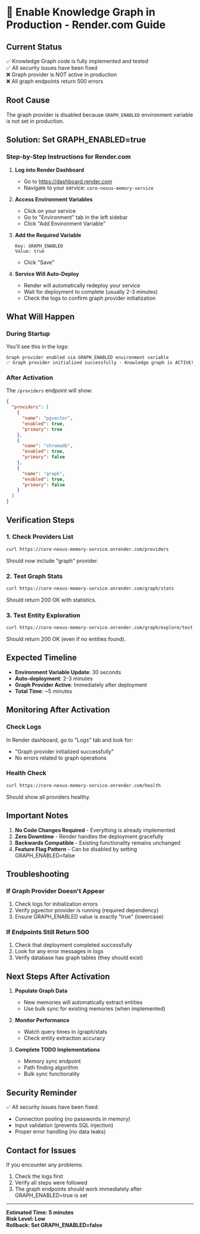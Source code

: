 # 🚀 Enable Knowledge Graph in Production - Render.com Guide

## Current Status
✅ Knowledge Graph code is fully implemented and tested  
✅ All security issues have been fixed  
❌ Graph provider is NOT active in production  
❌ All graph endpoints return 500 errors  

## Root Cause
The graph provider is disabled because `GRAPH_ENABLED` environment variable is not set in production.

## Solution: Set GRAPH_ENABLED=true

### Step-by-Step Instructions for Render.com

1. **Log into Render Dashboard**
   - Go to https://dashboard.render.com
   - Navigate to your service: `core-nexus-memory-service`

2. **Access Environment Variables**
   - Click on your service
   - Go to "Environment" tab in the left sidebar
   - Click "Add Environment Variable"

3. **Add the Required Variable**
   ```
   Key: GRAPH_ENABLED
   Value: true
   ```
   - Click "Save"

4. **Service Will Auto-Deploy**
   - Render will automatically redeploy your service
   - Wait for deployment to complete (usually 2-3 minutes)
   - Check the logs to confirm graph provider initialization

## What Will Happen

### During Startup
You'll see this in the logs:
```
Graph provider enabled via GRAPH_ENABLED environment variable
✅ Graph provider initialized successfully - Knowledge graph is ACTIVE!
```

### After Activation
The `/providers` endpoint will show:
```json
{
  "providers": [
    {
      "name": "pgvector",
      "enabled": true,
      "primary": true
    },
    {
      "name": "chromadb", 
      "enabled": true,
      "primary": false
    },
    {
      "name": "graph",
      "enabled": true,
      "primary": false
    }
  ]
}
```

## Verification Steps

### 1. Check Providers List
```bash
curl https://core-nexus-memory-service.onrender.com/providers
```
Should now include "graph" provider.

### 2. Test Graph Stats
```bash
curl https://core-nexus-memory-service.onrender.com/graph/stats
```
Should return 200 OK with statistics.

### 3. Test Entity Exploration
```bash
curl https://core-nexus-memory-service.onrender.com/graph/explore/test
```
Should return 200 OK (even if no entities found).

## Expected Timeline
- **Environment Variable Update**: 30 seconds
- **Auto-deployment**: 2-3 minutes
- **Graph Provider Active**: Immediately after deployment
- **Total Time**: ~5 minutes

## Monitoring After Activation

### Check Logs
In Render dashboard, go to "Logs" tab and look for:
- "Graph provider initialized successfully"
- No errors related to graph operations

### Health Check
```bash
curl https://core-nexus-memory-service.onrender.com/health
```
Should show all providers healthy.

## Important Notes

1. **No Code Changes Required** - Everything is already implemented
2. **Zero Downtime** - Render handles the deployment gracefully
3. **Backwards Compatible** - Existing functionality remains unchanged
4. **Feature Flag Pattern** - Can be disabled by setting GRAPH_ENABLED=false

## Troubleshooting

### If Graph Provider Doesn't Appear
1. Check logs for initialization errors
2. Verify pgvector provider is running (required dependency)
3. Ensure GRAPH_ENABLED value is exactly "true" (lowercase)

### If Endpoints Still Return 500
1. Check that deployment completed successfully
2. Look for any error messages in logs
3. Verify database has graph tables (they should exist)

## Next Steps After Activation

1. **Populate Graph Data**
   - New memories will automatically extract entities
   - Use bulk sync for existing memories (when implemented)

2. **Monitor Performance**
   - Watch query times in /graph/stats
   - Check entity extraction accuracy

3. **Complete TODO Implementations**
   - Memory sync endpoint
   - Path finding algorithm
   - Bulk sync functionality

## Security Reminder

✅ All security issues have been fixed:
- Connection pooling (no passwords in memory)
- Input validation (prevents SQL injection)
- Proper error handling (no data leaks)

## Contact for Issues

If you encounter any problems:
1. Check the logs first
2. Verify all steps were followed
3. The graph endpoints should work immediately after GRAPH_ENABLED=true is set

---

**Estimated Time: 5 minutes**  
**Risk Level: Low**  
**Rollback: Set GRAPH_ENABLED=false**
